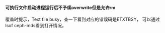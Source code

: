 #### 可执行文件启动进程运行后不予续overwrite但是允许rm

覆盖时提示，Text file busy，查一下看到对应的错误码是ETXTBSY， 可以通过 lsof ceph-mds看到打开情况。
